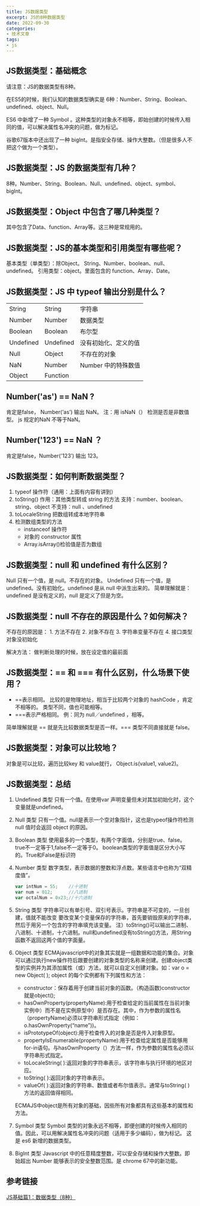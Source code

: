```yaml
---
title: JS数据类型
excerpt: JS的8种数据类型
date: 2022-09-30
categories:
- 技术文章
tags:
- js
---
```


## JS数据类型：基础概念 
请注意：JS的数据类型有8种。

在ES5的时候，我们认知的数据类型确实是 6种：Number、String、Boolean、undefined、object、Null。

ES6 中新增了一种 Symbol 。这种类型的对象永不相等，即始创建的时候传入相同的值，可以解决属性名冲突的问题，做为标记。

谷歌67版本中还出现了一种 bigInt。是指安全存储、操作大整数。（但是很多人不把这个做为一个类型）。

## JS数据类型：JS 的数据类型有几种？
8种。Number、String、Boolean、Null、undefined、object、symbol、bigInt。

## JS数据类型：Object 中包含了哪几种类型？
其中包含了Data、function、Array等。这三种是常规用的。

## JS数据类型：JS的基本类型和引用类型有哪些呢？
基本类型（单类型）：除Object。 String、Number、boolean、null、undefined。
引用类型：object。里面包含的 function、Array、Date。

## JS数据类型：JS 中 typeof 输出分别是什么？

|           |           |                      |
| --------- | --------- | -------------------- |
| String    | String    | 字符串               |
| Number    | Number    | 数据类型             |
| Boolean   | Boolean   | 布尔型               |
| Undefined | Undefined | 没有初始化、定义的值 |
| Null      | Object    | 不存在的对象         |
| NaN       | Number    | Number 中的特殊数值  |
| Object    | Function  |                      |

##  Number('as') == NaN ?
肯定是false， Number(‘as’) 输出 NaN。
注：用 isNaN（） 检测是否是非数值型。 js 规定的NaN 不等于NaN。

## Number('123') == NaN ？
肯定是false，Number('123’) 输出 123。

## JS数据类型：如何判断数据类型？
1. typeof 操作符（通用：上面有内容有讲到）
2. toString()
    作用：其他类型转成 string 的方法
    支持：number、boolean、string、object 
    不支持：null 、undefined
3. toLocaleString
    把数组转成本地字符串
4. 检测数组类型的方法
    - instanceof  操作符
    - 对象的 constructor 属性
    - Array.isArray()检验值是否为数组

## JS数据类型：null 和 undefined 有什么区别？
Null 只有一个值，是 null。不存在的对象。
Undefined 只有一个值，是undefined。没有初始化。undefined 是从 null 中派生出来的。
简单理解就是：undefined 是没有定义的，null 是定义了但是为空。

## JS数据类型：null 不存在的原因是什么？如何解决？
不存在的原因是：
    1. 方法不存在
    2. 对象不存在
    3. 字符串变量不存在
    4. 接口类型对象没初始化 

解决方法：
    做判断处理的时候，放在设定值的最前面

## JS数据类型：== 和 === 有什么区别，什么场景下使用？
- ==表示相同。
    比较的是物理地址，相当于比较两个对象的 hashCode ，肯定不相等的。
    类型不同，值也可能相等。
- ===表示严格相同。
    例：同为 null／undefined ，相等。

简单理解就是 == 就是先比较数据类型是否一样。=== 类型不同直接就是 false。

## JS数据类型：对象可以比较地？
对象是可以比较，遍历比较key 和 value就行， Object.is(value1, value2)。

## JS数据类型：总结
1. Undefined 类型
    只有一个值。在使用var 声明变量但未对其加初始化时，这个变量就是undefined。
2. Null 类型
    只有一个值。null是表示一个空对象指针，这也是typeof操作符检测 null 值时会返回 object 的原因。
3. Boolean 类型
    使用最多的一个类型，有两个字面值，分别是true、false。true不一定等于1,false不一定等于0。
    boolean类型的字面值是区分大小写的。True和False是标识符
4. Number 类型
    数字类型，表示数据的整数和浮点数。某些语言中也称为“双精度值”。
    ```javascript
    var intNum = 55;    //十进制
    var num = 012;      //八进制
    var octalNum = 0x23;//十六进制
    ```
5. String 类型
    字符串可以有单引号、双引号表示。字符串是不可变的，一旦创建，值就不能改变
    要改变某个变量保存的字符串，首先要销毁原来的字符串，然后于用另一个包含的字符串填充该变量。
    注）toString()可以输出二进制、八进制、十进制，十六进制。null和undefined没有toString()方法，用String函数不返回这两个值的字面量。
6. Object 类型
    ECMAjavascript中的对象其实就是一组数据和功能的集合。对象可以通过执行new操作符后跟要创建的对象类型的名称来创建。创建object类型的实例并为其添加属性（或）方法，就可以自定义创建对象。如：var o = new Object( );
    object 的每个实例都有下列属性和方法：
    - constructor：保存着用于创建当前对象的函数。（构造函数)constructor就是object();
    - hasOwnProperty(propertyName):用于检查给定的当前属性在当前对象实例中）而不是在实例原型中）是否存在。其中，作为参数的属性名（propertyName)必须以字符串形式指定（例如：o.hasOwnProperty(“name”))。
    - isPrototypeOf(object):用于检查传入的对象是否是传入对象原型。
    - propertyIsEnumerable(propertyName):用于检查给定属性是否能够用for-in语句。与hasOwnProperty（）方法一样，作为参数的属性名必须以字符串形式指定。
    - toLocaleString( ):返回对象的字符串表示，该字符串与执行环境的地区对应。
    - toString( ):返回对象的字符串表示。
    - valueOf( ):返回对象的字符串、数值或者布尔值表示。通常与toString( )方法的返回值得相同。

    ECMAJS中object是所有对象的基础，因些所有对象都具有这些基本的属性和方法。
7. Symbol 类型
    Symbol 类型的对象永远不相等，即便创建的时候传入相同的值。因此，可以用解决属性名冲突的问题（适用于多少编码），做为标记。
    这是 es6 新增的数据类型。
8. BigInt 类型
    Javascript 中的任意精度整数，可以安全存储和操作大整数。即始超出 Number 能够表示的安全整数范围。是 chrome 67中的新功能。

## 参考链接
[JS基础篇1：数据类型（8种）](https://blog.csdn.net/u013592575/article/details/95087953)